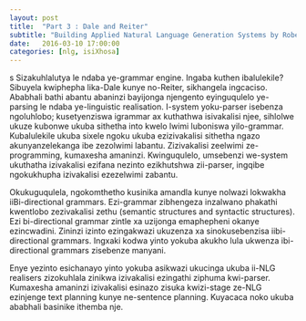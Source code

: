 ```yaml
---
layout: post
title:  "Part 3 : Dale and Reiter"
subtitle: "Building Applied Natural Language Generation Systems by Robert Dale & Ehud Reiter"
date:   2016-03-10 17:00:00
categories: [nlg, isiXhosa]
---
```

s
Sizakuhlalutya le ndaba ye-grammar engine. Ingaba kuthen ibalulekile?
Sibuyela kwiphepha lika-Dale kunye no-Reiter, sikhangela ingcaciso. Ababhali
bathi abantu abaninzi bayijonga njengento eyinguqulelo ye-parsing le ndaba
ye-linguistic realisation. I-system yoku-parser isebenza ngoluhlobo; kusetyenziswa
igrammar ax kuthathwa isivakalisi njee, sihlolwe ukuze kubonwe ukuba sithetha into
kwelo lwimi luboniswa yilo-grammar. Kubalulekile ukuba sixele ngoku ukuba ezizivakalisi sithetha ngazo akunyanzelekanga ibe zezolwimi labantu. Zizivakalisi zeelwimi ze-programming, kumaxesha amaninzi. Kwinguqulelo, umsebenzi we-system ukuthatha izivakalisi ezifana nezinto ezikhutshwa zii-parser, ingqibe ngokukhupha izivakalisi ezezelwimi zabantu.

Okukuguqulela, ngokomthetho kusinika amandla kunye nolwazi lokwakha iiBi-directional
grammars. Ezi-grammar zibhengeza inzalwano phakathi kwentlobo zezivakalisi zethu (semantic structures and syntactic structures). Ezi bi-directional grammar zintle xa uzijonga emaphepheni okanye ezincwadini. Zininzi izinto ezingakwazi ukuzenza xa sinokusebenzisa iibi-directional grammars. Ingxaki kodwa yinto yokuba akukho lula ukwenza ibi-directional grammars zisebenze manyani.

Enye yezinto esichanayo yinto yokuba asikwazi ukucinga ukuba ii-NLG realisers zizokuhlala zinikwa izivakalisi ezingathi ziphuma kwi-parser. Kumaxesha amaninzi izivakalisi esinazo zisuka kwizi-stage ze-NLG ezinjenge text planning kunye ne-sentence planning. Kuyacaca noko ukuba ababhali basinike ithemba nje.
